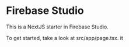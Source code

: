 # Firebase Studio

This is a NextJS starter in Firebase Studio.

To get started, take a look at src/app/page.tsx.
it 